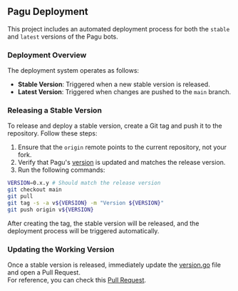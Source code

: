 ## Pagu Deployment

This project includes an automated deployment process for both the `stable` and `latest` versions of the Pagu bots.

### Deployment Overview

The deployment system operates as follows:

- **Stable Version**: Triggered when a new stable version is released.
- **Latest Version**: Triggered when changes are pushed to the `main` branch.

### Releasing a Stable Version

To release and deploy a stable version, create a Git tag and push it to the repository. Follow these steps:

1. Ensure that the `origin` remote points to the current repository, not your fork.
2. Verify that Pagu's [version](../version.go) is updated and matches the release version.
3. Run the following commands:

```bash
VERSION=0.x.y # Should match the release version
git checkout main
git pull
git tag -s -a v${VERSION} -m "Version ${VERSION}"
git push origin v${VERSION}
```

After creating the tag, the stable version will be released, and the deployment process will be triggered automatically.

### Updating the Working Version

Once a stable version is released, immediately update the [version.go](../version.go) file and open a Pull Request.  
For reference, you can check this [Pull Request](https://github.com/pagu-project/pagu/pull/215).
